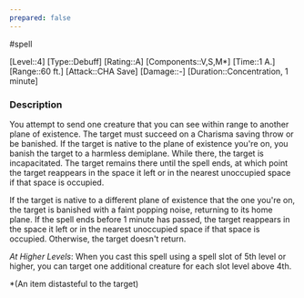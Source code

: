 ```yaml
---
prepared: false
---
```

#spell

[Level::4]
[Type::Debuff]
[Rating::A]
[Components::V,S,M*]
[Time::1 A.]
[Range::60 ft.]
[Attack::CHA Save]
[Damage::\-]
[Duration::Concentration, 1 minute]
### Description

You attempt to send one creature that you can see within range to another plane of existence. The target must succeed on a Charisma saving throw or be banished.
If the target is native to the plane of existence you're on, you banish the target to a harmless demiplane. While there, the target is incapacitated. The target remains there until the spell ends, at which point the target reappears in the space it left or in the nearest unoccupied space if that space is occupied.

If the target is native to a different plane of existence that the one you're on, the target is banished with a faint popping noise, returning to its home plane. If the spell ends before 1 minute has passed, the target reappears in the space it left or in the nearest unoccupied space if that space is occupied. Otherwise, the target doesn't return.

*At Higher Levels*: When you cast this spell using a spell slot of 5th level or higher, you can target one additional creature for each slot level above 4th.

\*(An item distasteful to the target)